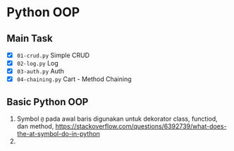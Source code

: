 # Python OOP
## Main Task
- [x] `01-crud.py` Simple CRUD
- [x] `02-log.py` Log
- [x] `03-auth.py` Auth
- [x] `04-chaining.py` Cart - Method Chaining

## Basic Python OOP

1. Symbol `@` pada awal baris digunakan untuk dekorator class, functiod, dan method, https://stackoverflow.com/questions/6392739/what-does-the-at-symbol-do-in-python
1. 